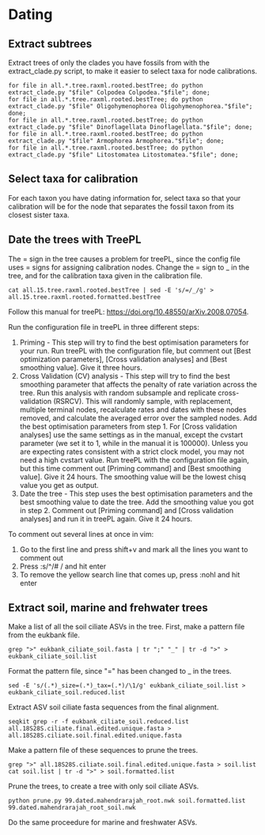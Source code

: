 # Dating

## Extract subtrees

Extract trees of only the clades you have fossils from with the extract_clade.py script, to make it easier to select taxa for node calibrations. 

```
for file in all.*.tree.raxml.rooted.bestTree; do python extract_clade.py "$file" Colpodea Colpodea."$file"; done;
for file in all.*.tree.raxml.rooted.bestTree; do python extract_clade.py "$file" Oligohymenophorea Oligohymenophorea."$file"; done;
for file in all.*.tree.raxml.rooted.bestTree; do python extract_clade.py "$file" Dinoflagellata Dinoflagellata."$file"; done;
for file in all.*.tree.raxml.rooted.bestTree; do python extract_clade.py "$file" Armophorea Armophorea."$file"; done;
for file in all.*.tree.raxml.rooted.bestTree; do python extract_clade.py "$file" Litostomatea Litostomatea."$file"; done;
```

## Select taxa for calibration

For each taxon you have dating information for, select taxa so that your calibration will be for the node that separates the fossil taxon from its closest sister taxa. 

## Date the trees with TreePL

The = sign in the tree causes a problem for treePL, since the config file uses = signs for assigning calibration nodes. Change the = sign to _ in the tree, and for the calibration taxa given in the calibration file.

```
cat all.15.tree.raxml.rooted.bestTree | sed -E 's/=/_/g' > all.15.tree.raxml.rooted.formatted.bestTree
```

Follow this manual for treePL: https://doi.org/10.48550/arXiv.2008.07054.

Run the configuration file in treePL in three different steps:
1. Priming - This step will try to find the best optimisation parameters for your run. Run treePL with the configuration file, but comment out [Best optimization parameters], [Cross validation analyses] and [Best smoothing value]. Give it three hours.
2. Cross Validation (CV) analysis - This step will try to find the best smoothing parameter that affects the penalty of rate variation across the tree. Run this analysis with random subsample and replicate cross-validation (RSRCV). This will randomly sample, with replacement, multiple terminal nodes, recalculate rates and dates with these nodes removed, and calculate the averaged error over the sampled nodes. Add the best optimisation parameters from step 1. For [Cross validation analyses] use the same settings as in the manual, except the cvstart parameter (we set it to 1, while in the manual it is 100000). Unless you are expecting rates consistent with a strict clock model, you may not need a high cvstart value. Run treePL with the configuration file again, but this time comment out [Priming command] and [Best smoothing value]. Give it 24 hours. The smoothing value will be the lowest chisq value you get as output. 
3. Date the tree - This step uses the best optimisation parameters and the best smoothing value to date the tree. Add the smoothing value you got in step 2. Comment out [Priming command] and [Cross validation analyses] and run it in treePL again. Give it 24 hours.

To comment out several lines at once in vim: 
1. Go to the first line and press shift+v and mark all the lines you want to comment out
2. Press :s/^/# / and hit enter
3. To remove the yellow search line that comes up, press :nohl and hit enter

## Extract soil, marine and frehwater trees

Make a list of all the soil ciliate ASVs in the tree. First, make a pattern file from the eukbank file. 

```
grep ">" eukbank_ciliate_soil.fasta | tr ";" "_" | tr -d ">" > eukbank_ciliate_soil.list
```

Format the pattern file, since "=" has been changed to _ in the trees. 

```
sed -E 's/(.*)_size=(.*)_tax=(.*)/\1/g' eukbank_ciliate_soil.list > eukbank_ciliate_soil.reduced.list
```

Extract ASV soil ciliate fasta sequences from the final alignment. 

```
seqkit grep -r -f eukbank_ciliate_soil.reduced.list all.18S28S.ciliate.final.edited.unique.fasta > all.18S28S.ciliate.soil.final.edited.unique.fasta
```

Make a pattern file of these sequences to prune the trees. 
```
grep ">" all.18S28S.ciliate.soil.final.edited.unique.fasta > soil.list
cat soil.list | tr -d ">" > soil.formatted.list
```

Prune the trees, to create a tree with only soil ciliate ASVs. 
```
python prune.py 99.dated.mahendrarajah_root.nwk soil.formatted.list 99.dated.mahendrarajah_root_soil.nwk
```
Do the same proceedure for marine and freshwater ASVs.

